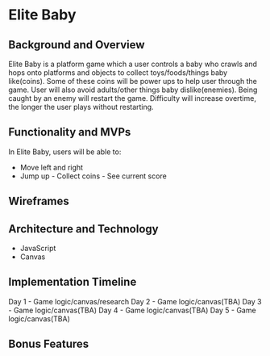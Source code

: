 # Elite Baby 

## Background and Overview
Elite Baby is a platform game which a user controls a baby who crawls and hops onto platforms and objects to collect toys/foods/things baby like(coins). Some of these coins will be power ups to help user through the game. User will also avoid adults/other things baby dislike(enemies). Being caught by an enemy will restart the game.
Difficulty will increase overtime, the longer the user plays without restarting. 

## Functionality and MVPs 

In Elite Baby, users will be able to:
  - Move left and right
   - Jump up 
    - Collect coins
    - See current score

## Wireframes 


## Architecture and Technology
- JavaScript
- Canvas

## Implementation Timeline 

Day 1
	  - Game logic/canvas/research
Day 2
    - Game logic/canvas(TBA)
Day 3
    - Game logic/canvas(TBA)
Day 4
    - Game logic/canvas(TBA)
Day 5
    - Game logic/canvas(TBA)

## Bonus Features
